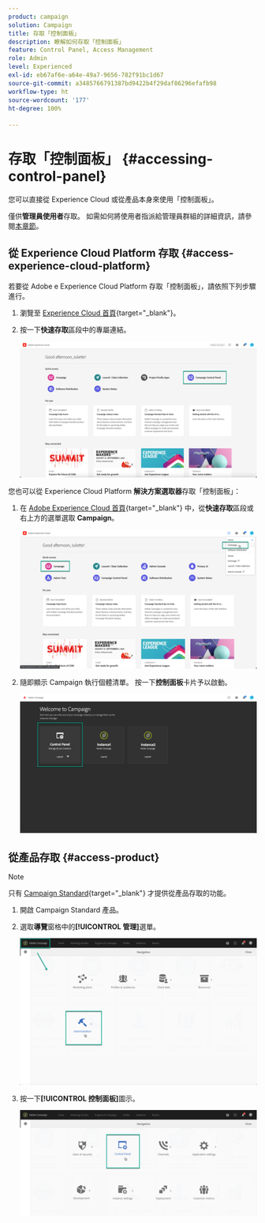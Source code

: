 ```yaml
---
product: campaign
solution: Campaign
title: 存取「控制面板」
description: 瞭解如何存取「控制面板」
feature: Control Panel, Access Management
role: Admin
level: Experienced
exl-id: eb67af6e-a64e-49a7-9656-782f91bc1d67
source-git-commit: a3485766791387bd9422b4f29daf86296efafb98
workflow-type: ht
source-wordcount: '177'
ht-degree: 100%

---
```


# 存取「控制面板」 {#accessing-control-panel}

您可以直接從 Experience Cloud 或從產品本身來使用「控制面板」。

僅供&#x200B;**管理員使用者**&#x200B;存取。 如需如何將使用者指派給管理員群組的詳細資訊，請參閱[本章節](../../discover/using/managing-permissions.md)。

## 從 Experience Cloud Platform 存取 {#access-experience-cloud-platform}

若要從 Adobe e Experience Cloud Platform 存取「控制面板」，請依照下列步驟進行。

1. 瀏覽至 [Experience Cloud 首頁](https://experiencecloud.adobe.com/){target="_blank"}。

1. 按一下&#x200B;**快速存取**&#x200B;區段中的專屬連結。

   ![](assets/do-not-localize/quickaccess.png)

您也可以從 Experience Cloud Platform **解決方案選取器**&#x200B;存取「控制面板」：

1. 在 [Adobe Experience Cloud 首頁](https://experiencecloud.adobe.com/){target="_blank"} 中，從&#x200B;**快速存取**&#x200B;區段或右上方的選單選取 **Campaign**。

   ![](assets/do-not-localize/control_panel_access1.png)

1. 隨即顯示 Campaign 執行個體清單。 按一下&#x200B;**控制面板**&#x200B;卡片予以啟動。

   ![](assets/do-not-localize/control_panel_access2.png)

## 從產品存取 {#access-product}

>[!NOTE]
>
>只有 [Campaign Standard](https://experienceleague.adobe.com/docs/campaign-standard/using/campaign-standard-home.html?lang=zh-Hant){target="_blank"} 才提供從產品存取的功能。

1. 開啟 Campaign Standard 產品。

1. 選取&#x200B;**導覽**&#x200B;窗格中的&#x200B;**[!UICONTROL 管理]**&#x200B;選單。

   ![](assets/control_panel_access3.png)

1. 按一下&#x200B;**[!UICONTROL 控制面板]**&#x200B;圖示。

   ![](assets/control_panel_access4.png)
